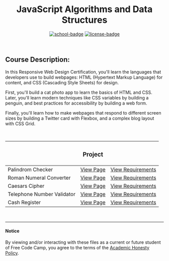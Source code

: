 <div align="center">

# JavaScript Algorithms and Data Structures

[![school-badge]][course-link]
[![license-badge]][LICENSE]

</div>

<!-- badge info -->
[school-badge]:https://img.shields.io/badge/free_Code_Camp-Algorithms_&_Data_Structures-white?labelColor=midnightblue&logo=freeCodeCamp&style=for-the-badge
[course-link]:https://www.freecodecamp.org/learn/javascript-algorithms-and-data-structures/ "JavaScript Algorithms & Data Structures"
[license-badge]:https://img.shields.io/github/license/parasiticfrisk/basic-cognitive-process?color=success&&style=for-the-badge
[LICENSE]:LICENSE "MIT License"

<br>

## Course Description:
In this Responsive Web Design Certification, you'll learn the languages that developers use to build webpages: HTML (Hypertext Markup Language) for content, and CSS (Cascading Style Sheets) for design.

First, you'll build a cat photo app to learn the basics of HTML and CSS. Later, you'll learn modern techniques like CSS variables by building a penguin, and best practices for accessibility by building a web form.

Finally, you'll learn how to make webpages that respond to different screen sizes by building a Twitter card with Flexbox, and a complex blog layout with CSS Grid.

<br>

|                            | <h3 align="center">Project</h3> |                            |
| :------------------------- | :------------------------------ | :------------------------- |
| Palindrom Checker          | [View Page][proj01]             | [View Requirements][req01] |
| Roman Numeral Converter    | [View Page][proj02]             | [View Requirements][req02] |
| Caesars Cipher             | [View Page][proj03]             | [View Requirements][req03] |
| Telephone Number Validator | [View Page][proj04]             | [View Requirements][req04] |
| Cash Register              | [View Page][proj05]             | [View Requirements][req05] |

<!-- project quick links -->
[proj01]:https://parasiticfrisk.github.io/basic-cognitive-process/fcc/js/01/palindrome.html
[proj02]:https://parasiticfrisk.github.io/basic-cognitive-process/fcc/js/02/roman_num.html
[proj03]:https://parasiticfrisk.github.io/basic-cognitive-process/fcc/js/03/cipher.html
[proj04]:https://parasiticfrisk.github.io/basic-cognitive-process/fcc/js/04/phone_valid.html
[proj05]:https://parasiticfrisk.github.io/basic-cognitive-process/fcc/js/05/register.html
[req01]:https://www.freecodecamp.org/learn/javascript-algorithms-and-data-structures/javascript-algorithms-and-data-structures-projects/palindrome-checker "Build a Palindrome Checker"
[req02]:https://www.freecodecamp.org/learn/javascript-algorithms-and-data-structures/javascript-algorithms-and-data-structures-projects/roman-numeral-converter "Build a Roman Numeral Converter"
[req03]:https://www.freecodecamp.org/learn/javascript-algorithms-and-data-structures/javascript-algorithms-and-data-structures-projects/caesars-cipher "Build a Caesar's Cipher"
[req04]:https://www.freecodecamp.org/learn/javascript-algorithms-and-data-structures/javascript-algorithms-and-data-structures-projects/telephone-number-validator "Build a Telephone Number Validator"
[req05]:https://www.freecodecamp.org/learn/javascript-algorithms-and-data-structures/javascript-algorithms-and-data-structures-projects/cash-register "Build a Cash Register"

<br>

---
#### Notice
By viewing and/or interacting with these files as a current or future student of Free Code Camp, you agree to the terms of the [Academic Honesty Policy].

[Academic Honesty Policy]:../academic_honesty_policy